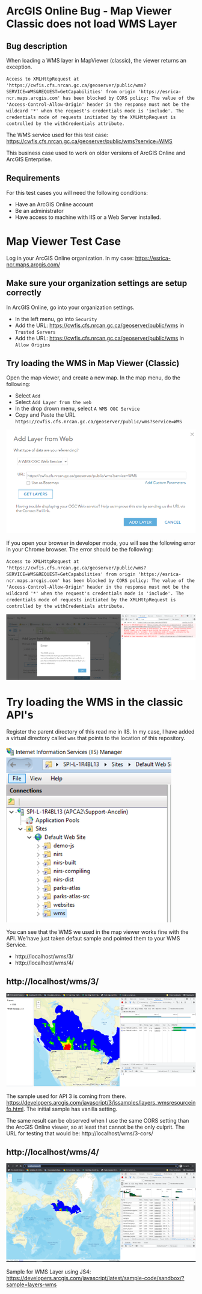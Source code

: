 # ArcGIS Online Bug - Map Viewer Classic does not load WMS Layer

## Bug description

When loading a WMS layer in MapViewer (classic), the viewer returns an exception.

`Access to XMLHttpRequest at 'https://cwfis.cfs.nrcan.gc.ca/geoserver/public/wms?SERVICE=WMS&REQUEST=GetCapabilities' from origin 'https://esrica-ncr.maps.arcgis.com' has been blocked by CORS policy: The value of the 'Access-Control-Allow-Origin' header in the response must not be the wildcard '*' when the request's credentials mode is 'include'. The credentials mode of requests initiated by the XMLHttpRequest is controlled by the withCredentials attribute.`

The WMS service used for this test case: https://cwfis.cfs.nrcan.gc.ca/geoserver/public/wms?service=WMS

This business case used to work on older versions of ArcGIS Online and ArcGIS Enterprise.

## Requirements

For this test cases you will need the following conditions:

 * Have an ArcGIS Online account
 * Be an administrator
 * Have access to  machine with IIS or a Web Server installed.

# Map Viewer Test Case

Log in your ArcGIS Online organization. In my case: https://esrica-ncr.maps.arcgis.com/

## Make sure your organization settings are setup correctly

In ArcGIS Online, go into your organization settings.
 * In the left menu, go into `Security`
 * Add the URL: https://cwfis.cfs.nrcan.gc.ca/geoserver/public/wms in `Trusted Servers`
 * Add the URL: https://cwfis.cfs.nrcan.gc.ca/geoserver/public/wms in `Allow Origins`


 ## Try loading the WMS in Map Viewer (Classic)

 Open the map viewer, and create a new map. In the map menu, do the following:

  * Select `Add`
  * Select `Add Layer from the web`
  * In the drop drown menu, select `A WMS OGC Service`
  * Copy and Paste the URL `https://cwfis.cfs.nrcan.gc.ca/geoserver/public/wms?service=WMS`

  ![Add WMS Service](images%2Fadd-wms.png) 

If you open your browser in developer mode, you will see the following error in your Chrome browser. The error should be the following:

`Access to XMLHttpRequest at 'https://cwfis.cfs.nrcan.gc.ca/geoserver/public/wms?SERVICE=WMS&REQUEST=GetCapabilities' from origin 'https://esrica-ncr.maps.arcgis.com' has been blocked by CORS policy: The value of the 'Access-Control-Allow-Origin' header in the response must not be the wildcard '*' when the request's credentials mode is 'include'. The credentials mode of requests initiated by the XMLHttpRequest is controlled by the withCredentials attribute.`

![Add WMS Error](images/wms-error.png) 


# Try loading the WMS in the classic API's

Register the parent directory of this read me in IIS. In my case, I have added a virtual directory called `wms` that points to the location of this repository.

![Add WMSA Service](images/iis-wms.png) 


You can see that the WMS we used in the map viewer works fine with the API. We'have just taken defaut sample and pointed them to your WMS Service.

 * http://localhost/wms/3/
 * http://localhost/wms/4/ 


## http://localhost/wms/3/

![WMS Service JS3](images/sample-js3.png) 

The sample used for API 3 is coming from there. https://developers.arcgis.com/javascript/3/jssamples/layers_wmsresourceinfo.html. The initial sample has vanilla setting.

The same result can be observed when I use the same CORS setting than the ArcGIS Online viewer, so at least that cannot be the only culprit. The URL for testing that would be: http://localhost/wms/3-cors/

## http://localhost/wms/4/

![WMS Service JS4](images/sample-js4.png) 

Sample for WMS Layer using JS4: https://developers.arcgis.com/javascript/latest/sample-code/sandbox/?sample=layers-wms 








